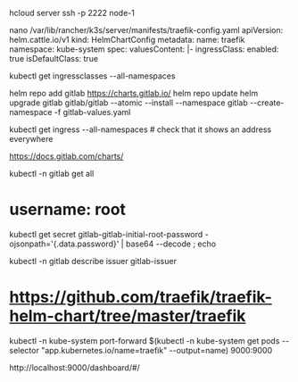 hcloud server ssh -p 2222 node-1

nano /var/lib/rancher/k3s/server/manifests/traefik-config.yaml
apiVersion: helm.cattle.io/v1
kind: HelmChartConfig
metadata:
  name: traefik
  namespace: kube-system
spec:
  valuesContent: |-
    ingressClass:
      enabled: true
      isDefaultClass: true

kubectl get ingressclasses --all-namespaces

helm repo add gitlab https://charts.gitlab.io/
helm repo update
helm upgrade gitlab gitlab/gitlab --atomic --install --namespace gitlab --create-namespace -f gitlab-values.yaml

kubectl get ingress --all-namespaces # check that it shows an address everywhere

https://docs.gitlab.com/charts/

kubectl -n gitlab get all

# username: root
kubectl get secret gitlab-gitlab-initial-root-password -ojsonpath='{.data.password}' | base64 --decode ; echo

kubectl -n gitlab describe issuer gitlab-issuer

# https://github.com/traefik/traefik-helm-chart/tree/master/traefik

kubectl -n kube-system port-forward $(kubectl -n kube-system get pods --selector "app.kubernetes.io/name=traefik" --output=name) 9000:9000

http://localhost:9000/dashboard/#/

